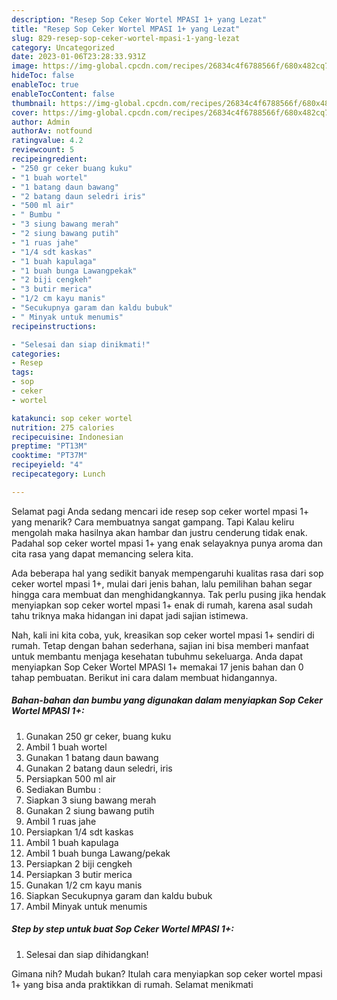 ```yaml
---
description: "Resep Sop Ceker Wortel MPASI 1+ yang Lezat"
title: "Resep Sop Ceker Wortel MPASI 1+ yang Lezat"
slug: 829-resep-sop-ceker-wortel-mpasi-1-yang-lezat
category: Uncategorized
date: 2023-01-06T23:28:33.931Z
image: https://img-global.cpcdn.com/recipes/26834c4f6788566f/680x482cq70/sop-ceker-wortel-mpasi-1-foto-resep-utama.jpg
hideToc: false
enableToc: true
enableTocContent: false
thumbnail: https://img-global.cpcdn.com/recipes/26834c4f6788566f/680x482cq70/sop-ceker-wortel-mpasi-1-foto-resep-utama.jpg
cover: https://img-global.cpcdn.com/recipes/26834c4f6788566f/680x482cq70/sop-ceker-wortel-mpasi-1-foto-resep-utama.jpg
author: Admin
authorAv: notfound
ratingvalue: 4.2
reviewcount: 5
recipeingredient:
- "250 gr ceker buang kuku"
- "1 buah wortel"
- "1 batang daun bawang"
- "2 batang daun seledri iris"
- "500 ml air"
- " Bumbu "
- "3 siung bawang merah"
- "2 siung bawang putih"
- "1 ruas jahe"
- "1/4 sdt kaskas"
- "1 buah kapulaga"
- "1 buah bunga Lawangpekak"
- "2 biji cengkeh"
- "3 butir merica"
- "1/2 cm kayu manis"
- "Secukupnya garam dan kaldu bubuk"
- " Minyak untuk menumis"
recipeinstructions:

- "Selesai dan siap dinikmati!"
categories:
- Resep
tags:
- sop
- ceker
- wortel

katakunci: sop ceker wortel 
nutrition: 275 calories
recipecuisine: Indonesian
preptime: "PT13M"
cooktime: "PT37M"
recipeyield: "4"
recipecategory: Lunch

---
```



Selamat pagi Anda sedang mencari ide resep sop ceker wortel mpasi 1+ yang menarik? Cara membuatnya sangat gampang. Tapi Kalau keliru mengolah maka hasilnya akan hambar dan justru cenderung tidak enak. Padahal sop ceker wortel mpasi 1+ yang enak selayaknya punya aroma dan cita rasa yang dapat memancing selera kita.




Ada beberapa hal yang sedikit banyak mempengaruhi kualitas rasa dari sop ceker wortel mpasi 1+, mulai dari jenis bahan, lalu pemilihan bahan segar hingga cara membuat dan menghidangkannya. Tak perlu pusing jika hendak menyiapkan sop ceker wortel mpasi 1+ enak di rumah, karena asal sudah tahu triknya maka hidangan ini dapat jadi sajian istimewa.


Nah, kali ini kita coba, yuk, kreasikan sop ceker wortel mpasi 1+ sendiri di rumah. Tetap dengan bahan sederhana, sajian ini bisa memberi manfaat untuk membantu menjaga kesehatan tubuhmu sekeluarga. Anda dapat menyiapkan Sop Ceker Wortel MPASI 1+ memakai 17 jenis bahan dan 0 tahap pembuatan. Berikut ini cara dalam membuat hidangannya.

<!--inarticleads1-->

##### Bahan-bahan dan bumbu yang digunakan dalam menyiapkan Sop Ceker Wortel MPASI 1+:

1. Gunakan 250 gr ceker, buang kuku
1. Ambil 1 buah wortel
1. Gunakan 1 batang daun bawang
1. Gunakan 2 batang daun seledri, iris
1. Persiapkan 500 ml air
1. Sediakan  Bumbu :
1. Siapkan 3 siung bawang merah
1. Gunakan 2 siung bawang putih
1. Ambil 1 ruas jahe
1. Persiapkan 1/4 sdt kaskas
1. Ambil 1 buah kapulaga
1. Ambil 1 buah bunga Lawang/pekak
1. Persiapkan 2 biji cengkeh
1. Persiapkan 3 butir merica
1. Gunakan 1/2 cm kayu manis
1. Siapkan Secukupnya garam dan kaldu bubuk
1. Ambil  Minyak untuk menumis




<!--inarticleads2-->

##### Step by step untuk buat Sop Ceker Wortel MPASI 1+:


1. Selesai dan siap dihidangkan!



Gimana nih? Mudah bukan? Itulah cara menyiapkan sop ceker wortel mpasi 1+ yang bisa anda praktikkan di rumah. Selamat menikmati
